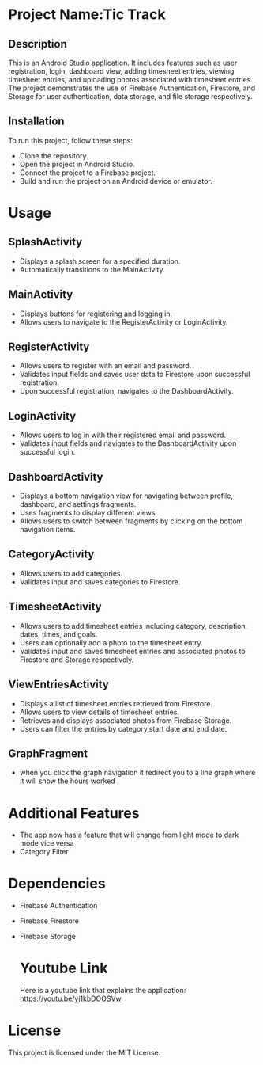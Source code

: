 # Project Name:Tic Track
## Description
This is an Android Studio application. It includes features such as user registration, login, dashboard view, adding timesheet entries, viewing timesheet entries, and uploading photos associated with timesheet entries. The project demonstrates the use of Firebase Authentication, Firestore, and Storage for user authentication, data storage, and file storage respectively.

## Installation
To run this project, follow these steps:

* Clone the repository.
* Open the project in Android Studio.
* Connect the project to a Firebase project.
* Build and run the project on an Android device or emulator.
  
# Usage
## SplashActivity
* Displays a splash screen for a specified duration.
* Automatically transitions to the MainActivity.
  
## MainActivity
* Displays buttons for registering and logging in.
* Allows users to navigate to the RegisterActivity or LoginActivity.

## RegisterActivity
* Allows users to register with an email and password.
* Validates input fields and saves user data to Firestore upon successful registration.
* Upon successful registration, navigates to the DashboardActivity.

## LoginActivity
* Allows users to log in with their registered email and password.
* Validates input fields and navigates to the DashboardActivity upon successful login.

## DashboardActivity
* Displays a bottom navigation view for navigating between profile, dashboard, and settings fragments.
* Uses fragments to display different views.
* Allows users to switch between fragments by clicking on the bottom navigation items.

## CategoryActivity
* Allows users to add categories.
* Validates input and saves categories to Firestore.

## TimesheetActivity
* Allows users to add timesheet entries including category, description, dates, times, and goals.
* Users can optionally add a photo to the timesheet entry.
* Validates input and saves timesheet entries and associated photos to Firestore and Storage respectively.

## ViewEntriesActivity
* Displays a list of timesheet entries retrieved from Firestore.
* Allows users to view details of timesheet entries.
* Retrieves and displays associated photos from Firebase Storage.
* Users can filter the entries by category,start date and end date.

 ## GraphFragment 
 * when you click the graph navigation it redirect you to a line graph where it will show the hours worked 

# Additional Features 
* The app now has a feature that will change from light mode to dark mode vice versa
*  Category Filter

# Dependencies
* Firebase Authentication
* Firebase Firestore
* Firebase Storage

  # Youtube Link
  Here is a youtube link that explains the application:
  https://youtu.be/yj1kbDOOSVw

# License
This project is licensed under the MIT License.

